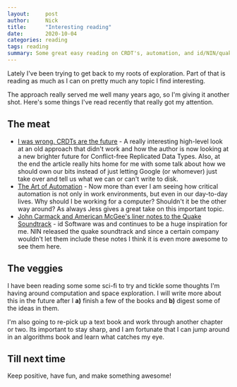 ```yaml
---
layout:     post
author:     Nick
title:      "Interesting reading"
date:       2020-10-04
categories: reading
tags: reading
summary: Some great easy reading on CRDT's, automation, and id/NIN/quake.
---
```


Lately I've been trying to get back to my roots of exploration. Part of that is reading as much as I can on pretty much any topic I find interesting.

The approach really served me well many years ago, so I'm giving it another shot. Here's some things I've read recently that really got my attention.

## The meat

* [I was wrong. CRDTs are the future](https://josephg.com/blog/crdts-are-the-future/) - A really interesting high-level look at an old approach that didn't work and how the author is now looking at a new brighter future for Conflict-free Replicated Data Types. Also, at the end the article really hits home for me with some talk about how we should own our bits instead of just letting Google (or whomever) just take over and tell us what we can or can't write to disk.
* [The Art of Automation](https://blog.jessfraz.com/post/the-art-of-automation/) - Now more than ever I am seeing how critical automation is not only in work environments, but even in our day-to-day lives. Why should I be working for a computer? Shouldn't it be the other way around? As always Jess gives a great take on this important topic.
* [John Carmack and American McGee's liner notes to the Quake Soundtrack](https://www.nin.com/john-carmak-american-mcgee/) - id Software was and continues to be a huge inspiration for me. NIN released the quake soundtrack and since a certain company wouldn't let them include these notes I think it is even more awesome to see them here.


## The veggies

I have been reading some some sci-fi to try and tickle some thoughts I'm having around computation and space exploration. I will write more about this in the future after I **a)** finish a few of the books and **b)** digest some of the ideas in them.

I'm also going to re-pick up a text book and work through another chapter or two. Its important to stay sharp, and I am fortunate that I can jump around in an algorithms book and learn what catches my eye.


## Till next time

Keep positive, have fun, and make something awesome!
